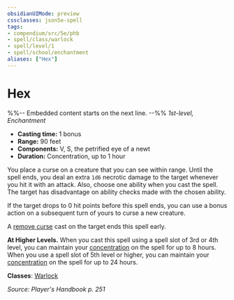 ```yaml
---
obsidianUIMode: preview
cssclasses: json5e-spell
tags:
- compendium/src/5e/phb
- spell/class/warlock
- spell/level/1
- spell/school/enchantment
aliases: ["Hex"]
---
```

# Hex
%%-- Embedded content starts on the next line. --%%
*1st-level, Enchantment*  

- **Casting time:** 1 bonus
- **Range:** 90 feet
- **Components:** V, S, the petrified eye of a newt
- **Duration:** Concentration, up to 1 hour

You place a curse on a creature that you can see within range. Until the spell ends, you deal an extra `1d6` necrotic damage to the target whenever you hit it with an attack. Also, choose one ability when you cast the spell. The target has disadvantage on ability checks made with the chosen ability.

If the target drops to 0 hit points before this spell ends, you can use a bonus action on a subsequent turn of yours to curse a new creature.

A [remove curse](remove-curse.md) cast on the target ends this spell early.

**At Higher Levels.** When you cast this spell using a spell slot of 3rd or 4th level, you can maintain your [concentration](rules/conditions.md#concentration) on the spell for up to 8 hours. When you use a spell slot of 5th level or higher, you can maintain your [concentration](rules/conditions.md#concentration) on the spell for up to 24 hours.

**Classes**: [Warlock](warlock.md)

*Source: Player's Handbook p. 251*